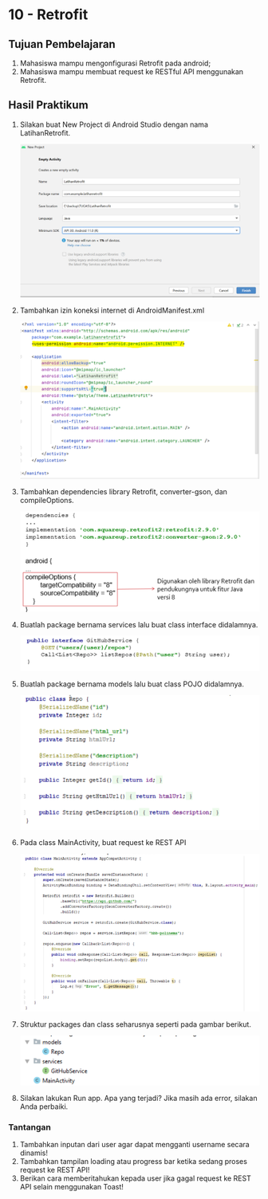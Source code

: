 # 10 - Retrofit

## Tujuan Pembelajaran

1. Mahasiswa mampu mengonfigurasi Retrofit pada android;
2. Mahasiswa mampu membuat request ke RESTful API menggunakan Retrofit.

## Hasil Praktikum

1. Silakan buat New Project di Android Studio dengan nama LatihanRetrofit.

    ![Jawab](img/1.PNG)

2. Tambahkan izin koneksi internet di AndroidManifest.xml

    ![Jawab](img/2.PNG)

3. Tambahkan dependencies library Retrofit, converter-gson, dan compileOptions.

    ![Soal](img/soal3.PNG)

4. Buatlah package bernama services lalu buat class interface didalamnya.

    ![Soal](img/soal4.PNG)

5. Buatlah package bernama models lalu buat class POJO didalamnya.

    ![Soal](img/soal5.PNG)

6. Pada class MainActivity, buat request ke REST API

    ![Soal](img/soal6.PNG)

7. Struktur packages dan class seharusnya seperti pada gambar berikut.

    ![Soal](img/soal7.PNG)

8. Silakan lakukan Run app. Apa yang terjadi? Jika masih ada error, silakan Anda
perbaiki.

### Tantangan

1. Tambahkan inputan dari user agar dapat mengganti username secara dinamis!
2. Tambahkan tampilan loading atau progress bar ketika sedang proses request ke REST
API!
3. Berikan cara memberitahukan kepada user jika gagal request ke REST API selain
menggunakan Toast!